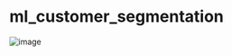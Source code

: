 # ml_customer_segmentation
![image](https://user-images.githubusercontent.com/64217477/229273858-174779b3-cf95-48de-86e3-c3dd35ebd299.png)
